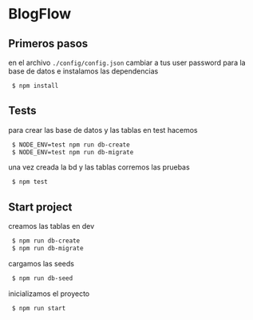 # BlogFlow

## Primeros pasos
 en el archivo `./config/config.json` cambiar a tus user password para la base de datos e instalamos las dependencias
 ```sh
  $ npm install
 ```
 
## Tests

para crear las base de datos y las tablas en test hacemos
```sh
 $ NODE_ENV=test npm run db-create
 $ NODE_ENV=test npm run db-migrate
```
una vez creada la bd y las tablas corremos las pruebas
```sh
 $ npm test
```

## Start project
creamos las tablas en dev
```sh
 $ npm run db-create
 $ npm run db-migrate
```
cargamos las seeds
```sh
 $ npm run db-seed
```
inicializamos el proyecto
```sh
 $ npm run start
```